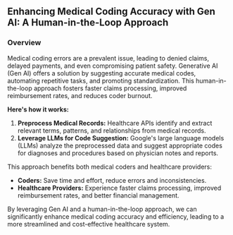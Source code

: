 ## Enhancing Medical Coding Accuracy with Gen AI: A Human-in-the-Loop Approach

### Overview

Medical coding errors are a prevalent issue, leading to denied claims, delayed payments, and even compromising patient safety. Generative AI (Gen AI) offers a solution by suggesting accurate medical codes, automating repetitive tasks, and promoting standardization. This human-in-the-loop approach fosters faster claims processing, improved reimbursement rates, and reduces coder burnout.

**Here's how it works:**

1. **Preprocess Medical Records:** Healthcare APIs identify and extract relevant terms, patterns, and relationships from medical records.
2. **Leverage LLMs for Code Suggestion:** Google's large language models (LLMs) analyze the preprocessed data and suggest appropriate codes for diagnoses and procedures based on physician notes and reports.

This approach benefits both medical coders and healthcare providers:

* **Coders:** Save time and effort, reduce errors and inconsistencies.
* **Healthcare Providers:** Experience faster claims processing, improved reimbursement rates, and better financial management.

By leveraging Gen AI and a human-in-the-loop approach, we can significantly enhance medical coding accuracy and efficiency, leading to a more streamlined and cost-effective healthcare system.
